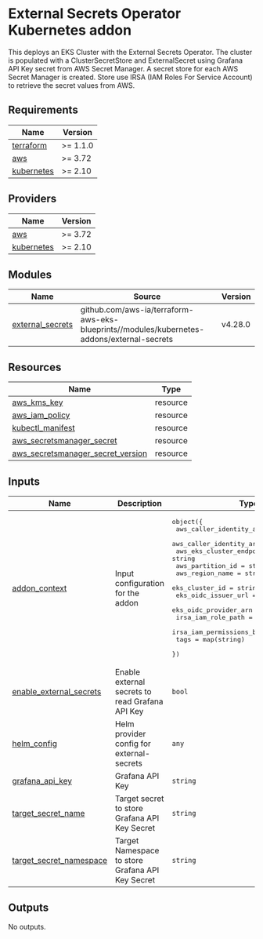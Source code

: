 # External Secrets Operator Kubernetes addon

This deploys an EKS Cluster with the External Secrets Operator. The cluster is populated with a ClusterSecretStore and ExternalSecret using Grafana API Key secret from AWS Secret Manager. A secret store for each AWS Secret Manager is created. Store use IRSA (IAM Roles For Service Account) to retrieve the secret values from AWS.

<!-- BEGINNING OF PRE-COMMIT-TERRAFORM DOCS HOOK -->
## Requirements

| Name | Version |
|------|---------|
| <a name="requirement_terraform"></a> [terraform](#requirement\_terraform) | >= 1.1.0 |
| <a name="requirement_aws"></a> [aws](#requirement\_aws) | >= 3.72 |
| <a name="requirement_kubernetes"></a> [kubernetes](#requirement\_kubernetes) | >= 2.10 |

## Providers

| Name | Version |
|------|---------|
| <a name="provider_aws"></a> [aws](#provider\_aws) | >= 3.72 |
| <a name="provider_kubernetes"></a> [kubernetes](#provider\_kubernetes) | >= 2.10 |

## Modules

| Name | Source | Version |
|------|--------|---------|
| <a name="module_external_secrets"></a> [external\_secrets](#module\_external\_manager) | github.com/aws-ia/terraform-aws-eks-blueprints//modules/kubernetes-addons/external-secrets | v4.28.0 |

## Resources

| Name | Type |
|------|------|
| [aws_kms_key](https://registry.terraform.io/providers/hashicorp/aws/latest/docs/resources/kms_key) | resource |
| [aws_iam_policy](https://registry.terraform.io/providers/hashicorp/aws/latest/docs/resources/iam_policy) | resource |
| [kubectl_manifest](https://registry.terraform.io/providers/hashicorp/kubernetes/latest/docs/resources/manifest) | resource |
| [aws_secretsmanager_secret](https://registry.terraform.io/providers/hashicorp/aws/latest/docs/resources/secretsmanager_secret) | resource |
| [aws_secretsmanager_secret_version](https://registry.terraform.io/providers/hashicorp/aws/latest/docs/resources/secretsmanager_secret_version) | resource || [aws_region](https://registry.terraform.io/providers/hashicorp/aws/latest/docs/data-sources/region) | datasource |

## Inputs

| Name | Description | Type | Default | Required |
|------|-------------|------|---------|:--------:|
| <a name="input_addon_context"></a> [addon\_context](#input\_addon\_context) | Input configuration for the addon | <pre>object({<br>    aws_caller_identity_account_id = string<br>    aws_caller_identity_arn        = string<br>    aws_eks_cluster_endpoint       = string<br>    aws_partition_id               = string<br>    aws_region_name                = string<br>    eks_cluster_id                 = string<br>    eks_oidc_issuer_url            = string<br>    eks_oidc_provider_arn          = string<br>    irsa_iam_role_path             = string<br>    irsa_iam_permissions_boundary  = string<br>    tags                           = map(string)<br>  })</pre> | n/a | yes |
| <a name="input_enable_external_secrets"></a> [enable\_external\_secrets](#input\_enable\_external\_secrets) | Enable external secrets to read Grafana API Key | `bool` | `true` | no |
| <a name="input_helm_config"></a> [helm\_config](#input\_helm\_config) | Helm provider config for external-secrets | `any` | <pre>{<br>  "version": "v1.8.2"<br>}</pre> | no |
| <a name="input_grafana_api_key"></a> [grafana\_api\_key](#input\_grafana\_api\_key) | Grafana API Key | `string` | n/a | yes |
| <a name="input_target_secret_name"></a> [target\_secret\_name](#input\_target\_secret\_name) | Target secret to store Grafana API Key Secret | `string` | grafana-admin-credentials | yes |
| <a name="input_target_secret_namespace"></a> [target\_secret\_namespace](#input\_target\_secret\_namespace) | Target Namespace to store Grafana API Key Secret | `string` | grafana-operator | yes |

## Outputs

No outputs.
<!-- END OF PRE-COMMIT-TERRAFORM DOCS HOOK -->

